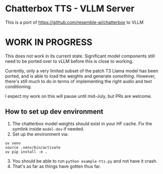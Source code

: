 # Chatterbox TTS - VLLM Server

This is a port of https://github.com/resemble-ai/chatterbox to VLLM

# WORK IN PROGRESS

This does not work in its current state. Significant model components still need to be ported over to vLLM before this is close to working.

Currently, only a very limited subset of the patch T3 Llama model has been ported, and is able to load the weights and generate _something_. However, there's still much to do in terms of implementing the right audio and text conditioning.

I expect my work on this will pause until mid-July, but PRs are welcome.

## How to set up dev environment

1. The chatterbox model weights should exist in your HF cache. Fix the symlink inside `model-dev` if needed.
1. Set up the environment via:

```
uv venv
source .venv/bin/activate
uv pip install -e .
```
3. You should be able to run `python example-tts.py` and not have it crash.
4. That's as far as things have gotten thus far.
